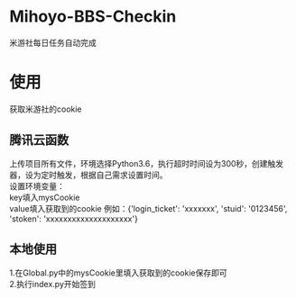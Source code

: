 # Mihoyo-BBS-Checkin
米游社每日任务自动完成
# 使用
获取米游社的cookie
## 腾讯云函数
上传项目所有文件，环境选择Python3.6，执行超时时间设为300秒，创建触发器，设为定时触发，根据自己需求设置时间。
<br>设置环境变量：
<br>key填入mysCookie 
<br>value填入获取到的cookie  例如：{'login_ticket': 'xxxxxxx', 'stuid': '0123456', 'stoken': 'xxxxxxxxxxxxxxxxxxxx'}
## 本地使用
1.在Global.py中的mysCookie里填入获取到的cookie保存即可
<br>2.执行index.py开始签到
